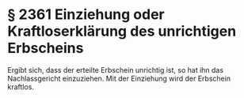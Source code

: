 # § 2361 Einziehung oder Kraftloserklärung des unrichtigen Erbscheins
Ergibt sich, dass der erteilte Erbschein unrichtig ist, so hat ihn das Nachlassgericht einzuziehen. Mit der Einziehung wird der Erbschein kraftlos.
